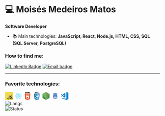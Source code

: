 # :computer: Moisés Medeiros Matos 

**Software Developer**

- 📚 Main technologies: **JavaScript, React, Node.js, HTML, CSS, SQL (SQL Server, PostgreSQL)**

### How to find me:
[![LinkedIn Badge](https://img.shields.io/badge/linkedin-blue?logo=linkedin&style=for-the-badge&logoColor=white)](https://www.linkedin.com/in/mois%C3%A9s-medeiros/)
[![Email badge](https://img.shields.io/badge/email-red?style=for-the-badge&logo=gmail&logoColor=white)](mailto:br.moises@hotmail.com?subject=Hello)

---

### Favorite technologies:
<p align="left">
<code><img title="JavaScript" width="26px" src="https://raw.githubusercontent.com/github/explore/80688e429a7d4ef2fca1e82350fe8e3517d3494d/topics/javascript/javascript.png" /></code>  <code><img title="React" width="26px" src="https://raw.githubusercontent.com/github/explore/80688e429a7d4ef2fca1e82350fe8e3517d3494d/topics/react/react.png" /></code>
<code><img title="HTML5" width="26px" src="https://raw.githubusercontent.com/github/explore/80688e429a7d4ef2fca1e82350fe8e3517d3494d/topics/html/html.png" /></code>
<code><img title="CSS3" width="26px" src="https://raw.githubusercontent.com/github/explore/80688e429a7d4ef2fca1e82350fe8e3517d3494d/topics/css/css.png" /></code>
<code><img title="JavaScript" width="26px" src="https://raw.githubusercontent.com/github/explore/80688e429a7d4ef2fca1e82350fe8e3517d3494d/topics/nodejs/nodejs.png"></code>
<code><img title="SQL" width="26px" src="https://raw.githubusercontent.com/github/explore/80688e429a7d4ef2fca1e82350fe8e3517d3494d/topics/sql/sql.png" /></code>
<code><img title="Visual Studio Code" width="26px" src="https://raw.githubusercontent.com/github/explore/80688e429a7d4ef2fca1e82350fe8e3517d3494d/topics/visual-studio-code/visual-studio-code.png" /></code>
  
  
<br>
  
<img src="https://github-readme-stats.vercel.app/api/top-langs/?username=MoisesMed&layout=compact&show_icons=true" alt="Langs" />
<br>


<img src="https://github-readme-stats.vercel.app/api?username=MoisesMed&show_icons=tru" alt="Status" />

<br>


